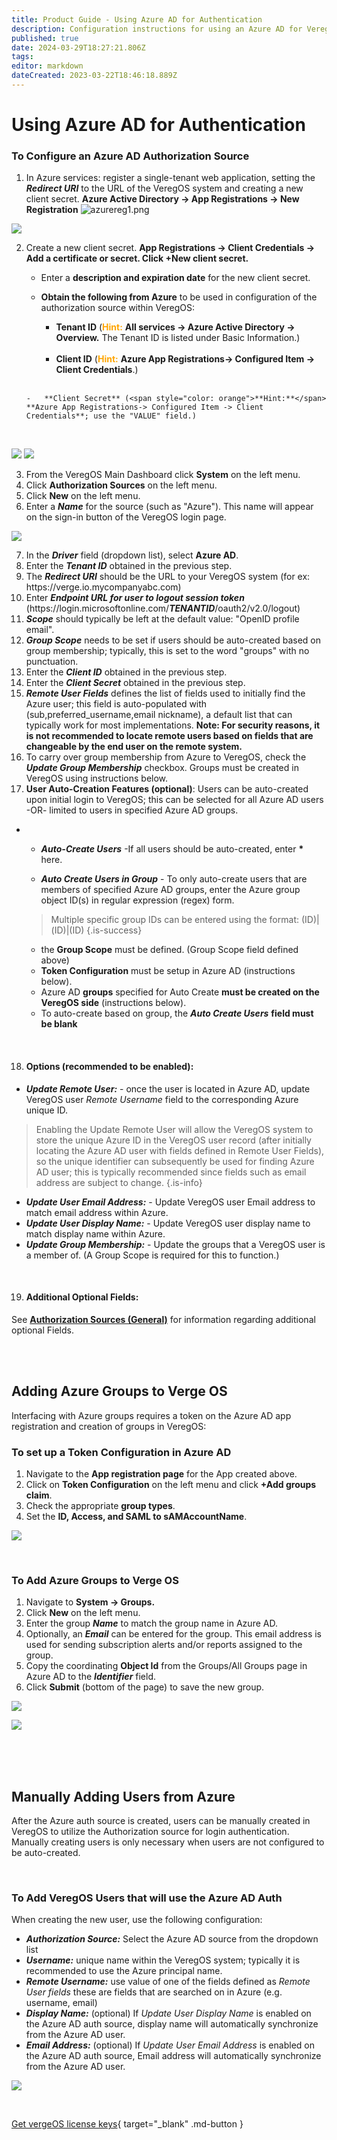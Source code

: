 ```yaml
---
title: Product Guide - Using Azure AD for Authentication
description: Configuration instructions for using an Azure AD for VeregOS user authentication
published: true
date: 2024-03-29T18:27:21.806Z
tags: 
editor: markdown
dateCreated: 2023-03-22T18:46:18.889Z
---
```


# Using Azure AD for Authentication

### To Configure an Azure AD Authorization Source

1.  In Azure services: register a single-tenant web application, setting the ***Redirect URI*** to the URL of the VeregOS system and creating a new client secret. **Azure Active Directory -> App Registrations -> New Registration**
![azurereg1.png](/docs/public/userguide-sshots/azurereg1.png)

![](/docs/public/userguide-sshots/azurereg2.png)

2.  Create a new client secret. **App Registrations -> Client Credentials -> Add a certificate or secret. Click +New client secret.**
    -   Enter a **description and expiration date** for the new client secret.
    -   **Obtain the following from Azure** to be used in configuration of the authorization source within VeregOS:
    
        -   **Tenant ID**  (<span style="color: orange">**Hint:**</span>  **All services -> Azure Active Directory -> Overview.** The Tenant ID is listed under Basic Information.)
        
        <br>

 		-   **Client ID**   (<span style="color: orange">**Hint:**</span>  **Azure App Registrations-> Configured Item -> Client Credentials**.)
    <br>
    
    	-   **Client Secret** (<span style="color: orange">**Hint:**</span>  **Azure App Registrations-> Configured Item -> Client Credentials**; use the "VALUE" field.)
    <br>

![](/docs/public/userguide-sshots/azureclientsecretadd.png)
![](/docs/public/userguide-sshots/azureclientsecret2.png)


3.  From the VeregOS Main Dashboard click **System** on the left menu.
2.  Click **Authorization Sources** on the left menu.
3.  Click **New** on the left menu.
4.  Enter a ***Name*** for the source (such as "Azure"). This name will appear on the sign-in button of the VeregOS login page.

![](/docs/public/userguide-sshots/azureauthform.png)

7.  In the ***Driver*** field (dropdown list), select **Azure AD**.
6.  Enter the ***Tenant ID*** obtained in the previous step.
7.  The ***Redirect URI*** should be the URL to your VeregOS system 
(for ex: https:/[]()/verge.io.mycompanyabc.com)
8.  Enter ***Endpoint URL for user to logout session token*** 
(https:/[]()/login.microsoftonline.com/***TENANTID***/oauth2/v2.0/logout)
9.  ***Scope*** should typically be left at the default value: "OpenID profile email".
10.  ***Group Scope*** needs to be set if users should be auto-created based on group membership; typically, this is set to the word "groups" with no punctuation.
11.  Enter the ***Client ID*** obtained in the previous step.
12.  Enter the ***Client Secret*** obtained in the previous step.
13.  ***Remote User Fields*** defines the list of fields used to initially find the Azure user; this field is auto-populated with (sub,preferred\_username,email nickname), a default list that can typically work for most implementations. **Note: For security reasons, it is not recommended to locate remote users based on fields that are changeable by the end user on the remote system.**
14.  To carry over group membership from Azure to VeregOS, check the ***Update Group Membership*** checkbox. Groups must be created in VeregOS using instructions below.
15.  **User Auto-Creation Features (optional)**: 
Users can be auto-created upon initial login to VeregOS; this can be selected for all Azure AD users -OR- limited to users in specified Azure AD groups.

-  
  -   ***Auto-Create Users*** -If all users should be auto-created, enter **\*** here.
    
  -   ***Auto Create Users in Group*** - To only auto-create users that are members of specified Azure AD groups, enter the Azure group object ID(s) in regular expression (regex) form. 
  > Multiple specific group IDs can be entered using the format: (ID)|(ID)|(ID) {.is-success}

 	-   the **Group Scope** must be defined. (Group Scope field defined above)
 	-   **Token Configuration** must be setup in Azure AD (instructions below).
 	-   Azure AD **groups** specified for Auto Create **must be created on the VeregOS side** (instructions below).
	 -   To auto-create based on group, the ***Auto Create Users*** **field must be blank**

<br>

18. #### Options (recommended to be enabled):

- ***Update Remote User:*** \- once the user is located in Azure AD, update VeregOS user *Remote Username* field to the corresponding Azure unique ID.

> Enabling the Update Remote User will allow the VeregOS system to store the unique Azure ID in the VeregOS user record (after initially locating the Azure AD user with fields defined in Remote User Fields), so the unique identifier can subsequently be used for finding Azure AD user; this is typically recommended since fields such as email address are subject to change. {.is-info}

-   ***Update User Email Address:*** \- Update VeregOS user Email address to match email address within Azure.
-   ***Update User Display Name:*** \- Update VeregOS user display name to match display name within Azure.
-   ***Update Group Membership:*** \- Update the groups that a VeregOS user is a member of. (A Group Scope is required for this to function.)


<br>

19. #### Additional Optional Fields:


See  [**Authorization Sources (General)**](/product-guide/AuthSources-General) for information regarding additional optional Fields.


<br>
<br>

## Adding Azure Groups to Verge OS

Interfacing with Azure groups requires a token on the Azure AD app registration and creation of groups in VeregOS:
<br>


### To set up a Token Configuration in Azure AD

1.  Navigate to the **App registration page** for the App created above.
2.  Click on **Token Configuration** on the left menu and click **+Add groups claim**.
3.  Check the appropriate **group types**.
4.  Set the **ID, Access, and SAML to sAMAccountName**.

![](/docs/public/userguide-sshots/azure-editgroupsclaim.png)

<br>

### To Add Azure Groups to Verge OS

1.  Navigate to **System -> Groups.**
2.  Click **New** on the left menu.
3.  Enter the group ***Name*** to match the group name in Azure AD.
4.  Optionally, an ***Email*** can be entered for the group. This email address is used for sending subscription alerts and/or reports assigned to the group.
5.  Copy the coordinating **Object Id** from the Groups/All Groups page in Azure AD to the ***Identifier*** field.
6.  Click **Submit** (bottom of the page) to save the new group.

![](/docs/public/userguide-sshots/azure-groupspage.png)

![](/docs/public/userguide-sshots/azure-creategroup.png)


<br>
<br>
<br>

## Manually Adding Users from Azure

After the Azure auth source is created, users can be manually created in VeregOS to utilize the Authorization source for login authentication. Manually creating users is only necessary when users are not configured to be auto-created.

<br>

### To Add VeregOS Users that will use the Azure AD Auth

When creating the new user, use the following configuration:

-   ***Authorization Source:*** Select the Azure AD source from the dropdown list
-   ***Username:*** unique name within the VeregOS system; typically it is recommended to use the Azure principal name.
-   ***Remote Username:*** use value of one of the fields defined as *Remote User fields* these are fields that are searched on in Azure (e.g. username, email)
-   ***Display Name:*** (optional) If *Update User Display Name* is enabled on the Azure AD auth source, display name will automatically synchronize from the Azure AD user.
-   ***Email Address:*** (optional) If *Update User Email Address* is enabled on the Azure AD auth source, Email address will automatically synchronize from the Azure AD user.

![](/docs/public/userguide-sshots/azure-newuser.png)

<br>

[Get vergeOS license keys](https://www.verge.io/test-drive){ target="_blank" .md-button }